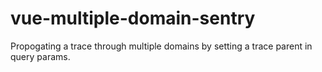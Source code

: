# vue-multiple-domain-sentry

Propogating a trace through multiple domains by setting a trace parent in query params.

